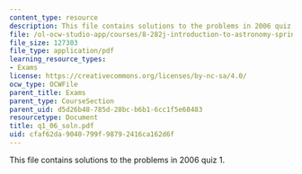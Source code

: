 ```yaml
---
content_type: resource
description: This file contains solutions to the problems in 2006 quiz 1.
file: /ol-ocw-studio-app/courses/8-282j-introduction-to-astronomy-spring-2006/cfaf62da9040799f98792416ca162d6f_q1_06_soln.pdf
file_size: 127303
file_type: application/pdf
learning_resource_types:
- Exams
license: https://creativecommons.org/licenses/by-nc-sa/4.0/
ocw_type: OCWFile
parent_title: Exams
parent_type: CourseSection
parent_uid: d5d26b48-785d-28bc-b6b1-6cc1f5e68483
resourcetype: Document
title: q1_06_soln.pdf
uid: cfaf62da-9040-799f-9879-2416ca162d6f
---
```

This file contains solutions to the problems in 2006 quiz 1.